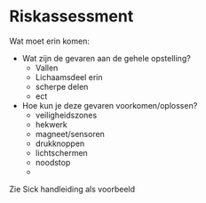 # Riskassessment
Wat moet erin komen:
- Wat zijn de gevaren aan de gehele opstelling?
  - Vallen
  - Lichaamsdeel erin
  - scherpe delen
  - ect
- Hoe kun je deze gevaren voorkomen/oplossen?
    - veiligheidszones
    - hekwerk
    - magneet/sensoren
    - drukknoppen
    - lichtschermen
    - noodstop
    - 

Zie Sick handleiding als voorbeeld

